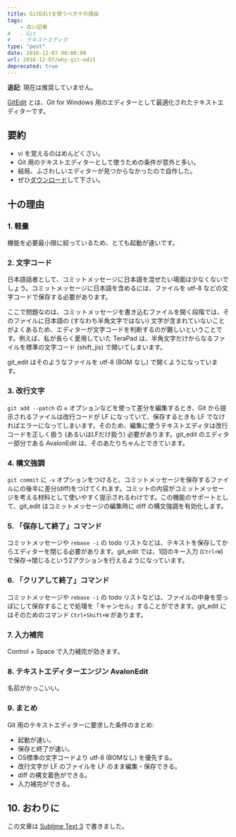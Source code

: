 ```yaml
---
title: GitEditを使うべき十の理由
tags:
    - 古い記事
#   - Git
#   - テキストエディタ
type: "post"
date: 2016-12-07 00:00:00
url: 2016-12-07/why-git-edit
deprecated: true
---
```


**追記**: 現在は推奨していません。

<!--more-->

[GitEdit](https://github.com/vain0x/GitEdit) とは、Git for Windows 用のエディターとして最適化されたテキストエディターです。

## 要約
- vi を覚えるのはめんどくさい。
- Git 用のテキストエディターとして使うための条件が意外と多い。
- 結局、ふさわしいエディターが見つからなかったので自作した。
- ぜひ[ダウンロード](https://github.com/vain0x/GitEdit/releases/latest)して下さい。

## 十の理由
### 1. 軽量
機能を必要最小限に絞っているため、とても起動が速いです。

### 2. 文字コード
日本語話者として、コミットメッセージに日本語を混ぜたい場面は少なくないでしょう。コミットメッセージに日本語を含めるには、ファイルを utf-8 などの文字コードで保存する必要があります。

ここで問題なのは、コミットメッセージを書き込むファイルを開く段階では、そのファイルに日本語の (すなわち半角文字ではない) 文字が含まれていないことがよくあるため、エディターが文字コードを判断するのが難しいということです。例えば、私が長らく愛用していた TeraPad は、半角文字だけからなるファイルを標準の文字コード (shift_jis) で開いてしまいます。

git_edit はそのようなファイルを utf-8 (BOM なし) で開くようになっています。

### 3. 改行文字
``git add --patch`` の `e` オプションなどを使って差分を編集するとき、Git から提示されるファイルは改行コードが LF になっていて、保存するときも LF でなければエラーになってしまいます。そのため、編集に使うテキストエディタは改行コードを正しく扱う (あるいはLFだけ扱う) 必要があります。git_edit のエディター部分である AvalonEdit は、そのあたりちゃんとできています。

### 4. 構文強調
``git commit`` に `-v` オプションをつけると、コミットメッセージを保存するファイルにの後半に差分(diff)をつけてくれます。コミットの内容がコミットメッセージを考える材料として使いやすく提示されるわけです。この機能のサポートとして、git_edit はコミットメッセージの編集時に diff の構文強調を有効化します。

### 5. 「保存して終了」コマンド
コミットメッセージや ``rebase -i`` の todo リストなどは、テキストを保存してからエディターを閉じる必要があります。git_edit では、1回のキー入力 (``Ctrl+W``) で保存→閉じるという2アクションを行えるようになっています。

### 6. 「クリアして終了」コマンド
コミットメッセージや ``rebase -i`` の todo リストなどは、ファイルの中身を空っぽにして保存することで処理を「キャンセル」することができます。git_edit にはそのためのコマンド ``Ctrl+Shift+W`` があります。

### 7. 入力補完
Control + Space で入力補完が効きます。

### 8. テキストエディターエンジン AvalonEdit
名前がかっこいい。

### 9. まとめ
Git 用のテキストエディターに要求した条件のまとめ:

- 起動が速い。
- 保存と終了が速い。
- OS標準の文字コードより utf-8 (BOMなし) を優先する。
- 改行文字が LF のファイルを LF のまま編集・保存できる。
- diff の構文着色ができる。
- 入力補完ができる。

## 10. おわりに
この文章は [Sublime Text 3](https://www.sublimetext.com/3) で書きました。
